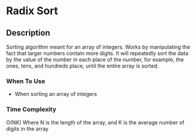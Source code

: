 # Radix Sort

## Description

Sorting algorithm meant for an array of integers.
Works by manipulating the fact that larger numbers contain more digits. It will repeatedly sort the data by the value of the number in each place of the number, for example, the ones, tens, and hundreds place, until the entire array is sorted.

### When To Use

* When sorting an array of integers

### Time Complexity

O(NK) Where N is the length of the array, and K is the average number of digits in the array
